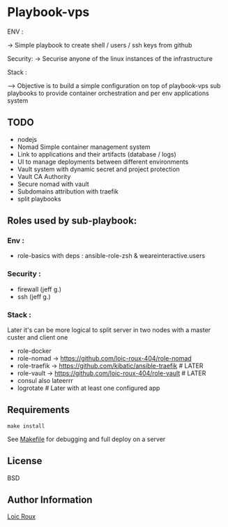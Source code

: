 Playbook-vps
============
ENV : 

&rarr; Simple playbook to create shell / users / ssh keys from github

Security:
&rarr; Securise anyone of the linux instances of the infrastructure

Stack :

--> Objective is to build a simple configuration on top of playbook-vps sub playbooks to provide container
orchestration and per env applications system

TODO
------------
- nodejs
- Nomad Simple container management system
- Link to applications and their artifacts (database / logs)
- UI to manage deployments between different environments
- Vault system with dynamic secret and project protection
- Vault CA Authority
- Secure nomad with vault
- Subdomains attribution with traefik
- split playbooks

Roles used by sub-playbook: 
------------

### Env :

- role-basics with deps : ansible-role-zsh & weareinteractive.users

### Security :

- firewall (jeff g.)
- ssh (jeff g.)

### Stack :

Later it's can be more logical to split server in two nodes with a master custer and client one

- role-docker
- role-nomad → https://github.com/loic-roux-404/role-nomad
- role-traefik → https://github.com/kibatic/ansible-traefik # LATER
- role-vault → https://github.com/loic-roux-404/role-vault # LATER
- consul also lateerrr
- logrotate # Later with at least one configured app

Requirements
------------

`make install` 

See [Makefile](Makefile) for debugging and full deploy on a server

License
-------

BSD

Author Information
------------------

[Loic Roux]()